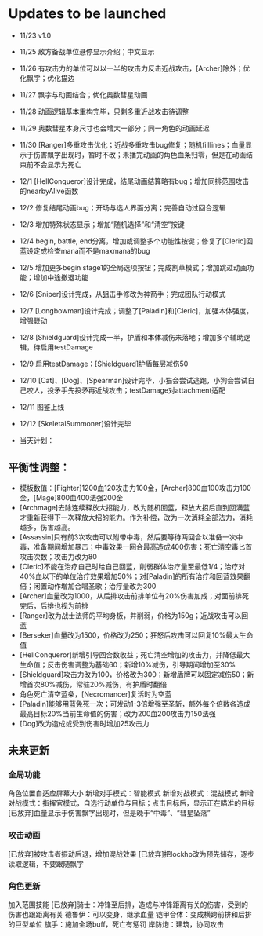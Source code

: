 # Updates to be launched
- 11/23 v1.0
- 11/25 敌方备战单位悬停显示介绍；中文显示
- 11/26 有攻击力的单位可以以一半的攻击力反击近战攻击，[Archer]除外；优化飘字；优化描边
- 11/27 飘字与动画结合；优化奥数彗星动画
- 11/28 动画逻辑基本重构完毕，只剩多重近战攻击待调整
- 11/29 奥数彗星本身尺寸也会增大一部分；同一角色的动画延迟
- 11/30 [Ranger]多重攻击优化；近战多重攻击bug修复；随机filllines；血量显示于伤害飘字出现时，暂时不改；未播完动画的角色血条归零，但是在动画结束前不会显示为死亡
- 12/1 [HellConqueror]设计完成，结尾动画结算略有bug；增加同排范围攻击的nearbyAlive函数
- 12/2 修复结尾动画bug；开场与选人界面分离；完善自动过回合逻辑
- 12/3 增加特殊状态显示；增加“随机选择”和“清空”按键
- 12/4 begin, battle, end分离，增加或调整多个功能性按键；修复了[Cleric]回蓝设定成检查mana而不是maxmana的bug
- 12/5 增加更多begin stage1的全局选项按钮；完成割草模式；增加跳过动画功能；增加中途撤退功能
- 12/6 [Sniper]设计完成，从狙击手修改为神箭手；完成团队行动模式
- 12/7 [Longbowman]设计完成；调整了[Paladin]和[Cleric]，加强本体强度，增强联动
- 12/8 [Shieldguard]设计完成一半，护盾和本体减伤未落地；增加多个辅助逻辑，待启用testDamage
- 12/9 启用testDamage；[Shieldguard]护盾每层减伤50
- 12/10 [Cat]、[Dog]、[Spearman]设计完毕，小猫会尝试逃跑，小狗会尝试自己咬人，投矛手先投矛再近战攻击；testDamage对attachment适配
- 12/11 图鉴上线
- 12/12 [SkeletalSummoner]设计完毕

- 当天计划：


## 平衡性调整：
- 模板数值：[Fighter]1200血120攻击力100金，[Archer]800血100攻击力100金，[Mage]800血400法强200金
- [Archmage]去除连续释放大招能力，改为随机回蓝，释放大招后直到回满蓝才重新获得下一次释放大招的能力。作为补偿，改为一次消耗全部法力，消耗越多，伤害越高。
- [Assassin]只有前3次攻击可以附带中毒，然后要等待两回合以准备一次中毒，准备期间增加暴击；中毒效果一回合最高造成400伤害；死亡清空毒匕首攻击次数；攻击力改为80
- [Cleric]不能在治疗自己时给自己回蓝，削弱群体治疗量至最低1/4；治疗对40%血以下的单位治疗效果增加50%；对[Paladin]的所有治疗和回蓝效果翻倍；闲置动作增加合唱圣歌；治疗量改为300
- [Archer]血量改为1000，从后排攻击前排单位有20%伤害加成；对面前排死完后，后排也视为前排
- [Ranger]改为战士法师的平均身板，并削弱，价格为150g；近战攻击可以回蓝
- [Berseker]血量改为1500，价格改为250；狂怒后攻击可以回复10%最大生命值
- [HellConqueror]新增引导回合数收益；死亡清空增加的攻击力，并降低最大生命值；反击伤害调整为基础60；新增10%减伤，引导期间增加至30%
- [Shieldguard]攻击力改为100，价格改为300；新增盾牌可以固定减伤50；新增首次80%减伤，常驻20%减伤，有护盾时翻倍
- 角色死亡清空蓝条，[Necromancer]复活时为空蓝
- [Paladin]能够用蓝免死一次；可发动1-3倍增强至圣斩，额外每个倍数各造成最高目标20%当前生命值的伤害；改为200血200攻击力150法强
- [Dog]改为造成或受到伤害时增加25攻击力


## 未来更新
### 全局功能
角色位置自适应屏幕大小
新增对手模式：智能模式
新增对战模式：混战模式
新增对战模式：指挥官模式，自选行动单位与目标；点击目标后，显示正在瞄准的目标
[已放弃]血量显示于伤害飘字出现时，但是晚于“中毒”、“彗星坠落”

### 攻击动画
[已放弃]被攻击者振动后退，增加混战效果
[已放弃]把lockhp改为预先储存，逐步读取逻辑，不要跟随飘字

### 角色更新
加入范围技能
[已放弃]骑士：冲锋至后排，造成与冲锋距离有关的伤害，受到的伤害也跟距离有关
德鲁伊：可以变身，继承血量
铠甲合体：变成横跨前排和后排的巨型单位
旗手：施加全场buff，死亡有惩罚
岸防炮：建筑，协同攻击






